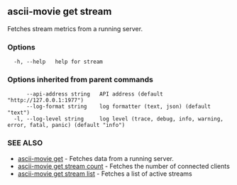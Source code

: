 ## ascii-movie get stream

Fetches stream metrics from a running server.

### Options

```
  -h, --help   help for stream
```

### Options inherited from parent commands

```
      --api-address string   API address (default "http://127.0.0.1:1977")
      --log-format string    log formatter (text, json) (default "text")
  -l, --log-level string     log level (trace, debug, info, warning, error, fatal, panic) (default "info")
```

### SEE ALSO

* [ascii-movie get](ascii-movie_get.md)	 - Fetches data from a running server.
* [ascii-movie get stream count](ascii-movie_get_stream_count.md)	 - Fetches the number of connected clients
* [ascii-movie get stream list](ascii-movie_get_stream_list.md)	 - Fetches a list of active streams

